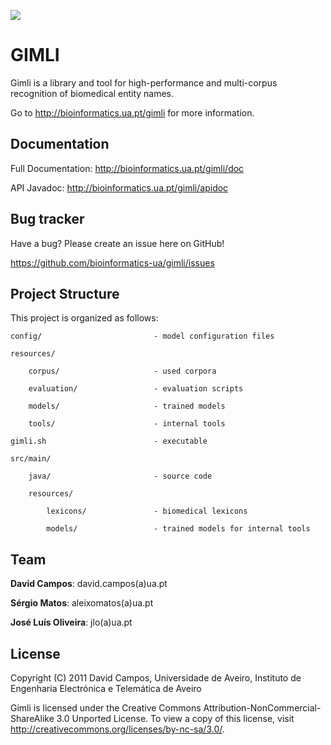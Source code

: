 ![](http://bioinformatics.ua.pt/wp-content/uploads/2011/09/gimli.png)

GIMLI
=====
Gimli is a library and tool for high-performance and multi-corpus recognition of biomedical entity names.

Go to http://bioinformatics.ua.pt/gimli for more information.

Documentation
-------------
Full Documentation: http://bioinformatics.ua.pt/gimli/doc
	   
API Javadoc:	http://bioinformatics.ua.pt/gimli/apidoc

Bug tracker
-----------
Have a bug? Please create an issue here on GitHub!

https://github.com/bioinformatics-ua/gimli/issues

Project Structure
-----------------
This project is organized as follows:

	config/							- model configuration files

	resources/

		corpus/						- used corpora

		evaluation/					- evaluation scripts

		models/						- trained models

		tools/						- internal tools

	gimli.sh						- executable

	src/main/

		java/						- source code

		resources/

			lexicons/				- biomedical lexicons

			models/					- trained models for internal tools

Team
----
**David Campos**: david.campos(a)ua.pt

**Sérgio Matos**: aleixomatos(a)ua.pt

**José Luís Oliveira**: jlo(a)ua.pt


License
-------
Copyright (C) 2011 David Campos, Universidade de Aveiro, Instituto de Engenharia Electrónica e Telemática de Aveiro

Gimli is licensed under the Creative Commons Attribution-NonCommercial-ShareAlike 3.0 Unported License. To view a copy of this license, visit http://creativecommons.org/licenses/by-nc-sa/3.0/.
